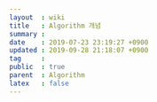 ```yaml
---
layout  : wiki
title   : Algorithm 개념
summary : 
date    : 2019-07-23 23:19:27 +0900
updated : 2019-09-28 21:18:07 +0900
tag     : 
public  : true
parent  : Algorithm
latex   : false
---
```


# 
